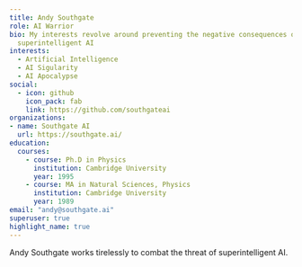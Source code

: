 ```yaml
---
title: Andy Southgate
role: AI Warrior
bio: My interests revolve around preventing the negative consequences of
  superintelligent AI
interests:
  - Artificial Intelligence
  - AI Sigularity
  - AI Apocalypse
social:
  - icon: github
    icon_pack: fab
    link: https://github.com/southgateai
organizations:
- name: Southgate AI
  url: https://southgate.ai/
education:
  courses:
    - course: Ph.D in Physics
      institution: Cambridge University
      year: 1995
    - course: MA in Natural Sciences, Physics
      institution: Cambridge University
      year: 1989
email: "andy@southgate.ai"
superuser: true
highlight_name: true
---
```


Andy Southgate works tirelessly to combat the threat of superintelligent AI.

